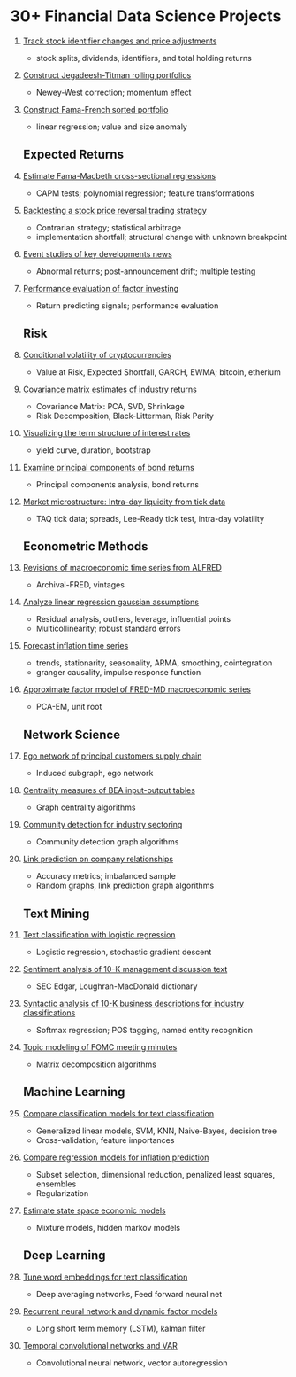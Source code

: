 # 30+ Financial Data Science Projects

1. [Track stock identifier changes and price adjustments](stock_prices.py)
   - stock splits, dividends, identifiers, and total holding returns

2. [Construct Jegadeesh-Titman rolling portfolios](jegadeesh_titman.py)
   - Newey-West correction; momentum effect

3. [Construct Fama-French sorted portfolio](fama_french.py)
   - linear regression; value and size anomaly

   ## Expected Returns

4. [Estimate Fama-Macbeth cross-sectional regressions](fama_macbeth.py)
   - CAPM tests; polynomial regression; feature transformations

5. [Backtesting a stock price reversal trading strategy](weekly_reversal.py)
   - Contrarian strategy; statistical arbitrage
   - implementation shortfall; structural change with unknown breakpoint

2. [Event studies of key developments news](event_study.py)
   - Abnormal returns; post-announcement drift; multiple testing

2. [Performance evaluation of factor investing](quant_factors.py)
   - Return predicting signals; performance evaluation

   ## Risk

2. [Conditional volatility of cryptocurrencies](conditional_volatility.py)
   - Value at Risk, Expected Shortfall, GARCH, EWMA; bitcoin, etherium

2. [Covariance matrix estimates of industry returns](covariance_matrix.py)
   - Covariance Matrix: PCA, SVD, Shrinkage
   - Risk Decomposition, Black-Litterman, Risk Parity

2. [Visualizing the term structure of interest rates](term_structure.py)
   - yield curve, duration, bootstrap
   
2. [Examine principal components of bond returns](bond_returns.py)
   - Principal components analysis, bond returns
   
2. [Market microstructure: Intra-day liquidity from tick data](market_microstructure.py)
   - TAQ tick data; spreads, Lee-Ready tick test, intra-day volatility


   ## Econometric Methods

2. [Revisions of macroeconomic time series from ALFRED](revisions_vintage.py)
   - Archival-FRED, vintages

2. [Analyze linear regression gaussian assumptions](linear_diagnostics.py)
   - Residual analysis, outliers, leverage, influential points
   - Multicollinearity; robust standard errors

2. [Forecast inflation time series](econometric_forecast.py)
   - trends, stationarity, seasonality, ARMA, smoothing, cointegration
   - granger causality, impulse response function

2. [Approximate factor model of FRED-MD macroeconomic series](approximate_factors.py)
   - PCA-EM, unit root


   ## Network Science

2. [Ego network of principal customers supply chain](customer_ego.py)
   - Induced subgraph, ego network

2. [Centrality measures of BEA input-output tables](bea_centrality.py)
   - Graph centrality algorithms

2. [Community detection for industry sectoring](industry_community.py)
   - Community detection graph algorithms

2. [Link prediction on company relationships](link_prediction.py)
   - Accuracy metrics; imbalanced sample
   - Random graphs, link prediction graph algorithms


   ## Text Mining

2. [Text classification with logistic regression](keydev_classifier.py)
   - Logistic regression, stochastic gradient descent

2. [Sentiment analysis of 10-K management discussion text](mda_sentiment.py)
   - SEC Edgar, Loughran-MacDonald dictionary

2. [Syntactic analysis of 10-K business descriptions for industry classifications](business_description.py)
   - Softmax regression; POS tagging, named entity recognition

2. [Topic modeling of FOMC meeting minutes](fomc_topics.py)
   - Matrix decomposition algorithms


   ## Machine Learning

2. [Compare classification models for text classification](classification_models.py)
   - Generalized linear models, SVM, KNN, Naive-Bayes, decision tree
   - Cross-validation, feature importances

2. [Compare regression models for inflation prediction](regression_models.py)
   - Subset selection, dimensional reduction, penalized least squares, ensembles
   - Regularization

2. [Estimate state space economic models](economic_states.py)
   - Mixture models, hidden markov models


   ## Deep Learning

2. [Tune word embeddings for text classification](dan_classifier.py)
   -  Deep averaging networks, Feed forward neural net

2. [Recurrent neural network and dynamic factor models](elman_kalman.py)
   - Long short term memory (LSTM), kalman filter

2. [Temporal convolutional networks and VAR](tcn_var.py)
   - Convolutional neural network, vector autoregression

